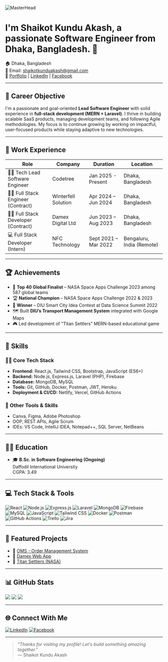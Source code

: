 ![MasterHead](https://res.cloudinary.com/ddlbvpfq1/image/upload/v1729105506/1684413786378_itxpq4.jpg)

# I'm **Shaikot Kundu Akash**, a passionate Software Engineer from Dhaka, Bangladesh. 👋  
🏠 Dhaka, Bangladesh  
📧 Email: [shaikotkunduakash@gmail.com](mailto:shaikotkunduakash@gmail.com)  
🔗 [Portfolio](https://akash-portfolio-5b1d5.web.app/) | [LinkedIn](https://www.linkedin.com/in/shaikot-3009) | [Facebook](https://www.facebook.com/saikat.akash1)  

---

## 🚀 Career Objective

I'm a passionate and goal-oriented **Lead Software Engineer** with solid experience in **full-stack development (MERN + Laravel)**. I thrive in building scalable SaaS products, managing development teams, and following Agile methodologies. My focus is to continue growing by working on impactful, user-focused products while staying adaptive to new technologies.

---

## 💼 Work Experience

| Role | Company | Duration | Location |
|------|---------|----------|----------|
| 👨‍💻 Tech Lead Software Engineer | Codetree | Jan 2025 - Present | Dhaka, Bangladesh |
| 🧑‍💻 Full Stack Engineer (Contract) | Winterfell Solution | Apr 2024 – Jun 2024 | Dhaka, Bangladesh |
| 🧑‍💻 Full Stack Developer (Contract) | Damex Digital Ltd | Jun 2023 – Aug 2023 | Dhaka, Bangladesh |
| 💻 Full Stack Developer (Intern) | NFC Technology | Sept 2021 – Mar 2022 | Bengaluru, India (Remote) |

---

## 🏆 Achievements

- 🥇 **Top 40 Global Finalist** – NASA Space Apps Challenge 2023 among 587 global teams  
- 🏆 **National Champion** – NASA Space Apps Challenge 2022 & 2023  
- 🧠 **Winner** – DIU Smart City Idea Contest at Data Science Summit 2022  
- 🗺️ Built **DIU’s Transport Management System** integrated with Google Maps  
- 🎮 Led development of "Titan Settlers" MERN-based educational game

---

## 🧠 Skills

### 👨‍💻 Core Tech Stack
- **Frontend:** React.js, Tailwind CSS, Bootstrap, JavaScript (ES6+)
- **Backend:** Node.js, Express.js, Laravel (PHP), Firebase
- **Database:** MongoDB, MySQL
- **Tools:** Git, GitHub, Docker, Postman, JWT, Heroku
- **Deployment & CI/CD:** Netlify, Vercel, GitHub Actions

### 🧰 Other Tools & Skills
- Canva, Figma, Adobe Photoshop
- OOP, REST APIs, Agile Scrum
- IDEs: VS Code, IntelliJ IDEA, Notepad++, SQL Server, NetBeans

---

## 👨‍🎓 Education

- 🎓 **B.Sc. in Software Engineering (Ongoing)**  
  Daffodil International University  
  CGPA: 3.49

---

## 💻 Tech Stack & Tools

![React](https://img.shields.io/badge/react-%2320232a.svg?style=for-the-badge&logo=react&logoColor=%2361DAFB)
![Node.js](https://img.shields.io/badge/node.js-6DA55F?style=for-the-badge&logo=node.js&logoColor=white)
![Express.js](https://img.shields.io/badge/express.js-%23404d59.svg?style=for-the-badge&logo=express&logoColor=%2361DAFB)
![Laravel](https://img.shields.io/badge/laravel-%23FF2D20.svg?style=for-the-badge&logo=laravel&logoColor=white)
![MongoDB](https://img.shields.io/badge/MongoDB-%234ea94b.svg?style=for-the-badge&logo=mongodb&logoColor=white)
![Firebase](https://img.shields.io/badge/firebase-%23039BE5.svg?style=for-the-badge&logo=firebase)
![MySQL](https://img.shields.io/badge/mysql-%2300f.svg?style=for-the-badge&logo=mysql&logoColor=white)
![JavaScript](https://img.shields.io/badge/javascript-%23323330.svg?style=for-the-badge&logo=javascript&logoColor=%23F7DF1E)
![Tailwind CSS](https://img.shields.io/badge/tailwindcss-%2338B2AC.svg?style=for-the-badge&logo=tailwind-css&logoColor=white)
![Docker](https://img.shields.io/badge/Docker-2496ED?style=for-the-badge&logo=docker&logoColor=white)
![Postman](https://img.shields.io/badge/Postman-FF6C37?style=for-the-badge&logo=postman&logoColor=white)
![GitHub Actions](https://img.shields.io/badge/github%20actions-%232671E5.svg?style=for-the-badge&logo=githubactions&logoColor=white)
![Trello](https://img.shields.io/badge/trello-%23026AA7.svg?style=for-the-badge&logo=trello&logoColor=white)
![Jira](https://img.shields.io/badge/jira-%230A0FFF.svg?style=for-the-badge&logo=jira&logoColor=white)

---

## 📂 Featured Projects

- 🚀 [OMS - Order Management System](https://oms-zoro.netlify.app/)
- 🎯 [Damex Web App](https://damex.netlify.app/)
- 🌌 [Titan Settlers (NASA)](https://www.spaceappschallenge.org/2023/find-a-team/the_titans/)

---

## 📊 GitHub Stats

![](https://github-readme-stats.vercel.app/api?username=developer-shaikot&theme=tokyonight&hide_border=false)
![](https://github-readme-streak-stats.herokuapp.com/?user=developer-shaikot&theme=tokyonight&hide_border=false)
![](https://github-readme-stats.vercel.app/api/top-langs/?username=developer-shaikot&theme=tokyonight&hide_border=false&layout=compact)

---

## 🌐 Connect With Me

[![LinkedIn](https://img.shields.io/badge/linkedin-%230077B5.svg?style=for-the-badge&logo=linkedin&logoColor=white)](https://www.linkedin.com/in/shaikot-3009/)
[![Facebook](https://img.shields.io/badge/facebook-%231877F2.svg?style=for-the-badge&logo=facebook&logoColor=white)](https://www.facebook.com/saikat.akash1)

---

> _"Thanks for visiting my profile! Let's build something amazing together."_  
> — Shaikot Kundu Akash
